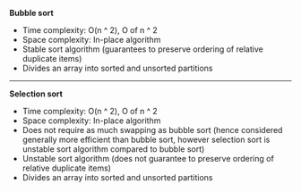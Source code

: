 **Bubble sort**

* Time complexity: O(n ^ 2), O of n ^ 2
* Space complexity: In-place algorithm
* Stable sort algorithm (guarantees to preserve ordering of relative duplicate items)
* Divides an array into sorted and unsorted partitions

---

**Selection sort**

* Time complexity: O(n ^ 2), O of n ^ 2
* Space complexity: In-place algorithm
* Does not require as much swapping as bubble sort (hence considered generally more efficient than bubble sort, however selection sort is unstable sort algorithm compared to bubble sort)
* Unstable sort algorithm (does not guarantee to preserve ordering of relative duplicate items)
* Divides an array into sorted and unsorted partitions
